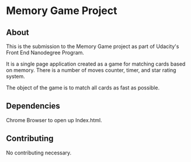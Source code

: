 # Memory Game Project

## About

This is the submission to the Memory Game project as part of Udacity's Front End Nanodegree Program.

It is a single page application created as a game for matching cards based on memory. There is a number of moves counter, timer, and star rating system.

The object of the game is to match all cards as fast as possible.

## Dependencies

Chrome Browser to open up Index.html.

## Contributing

No contributing necessary.